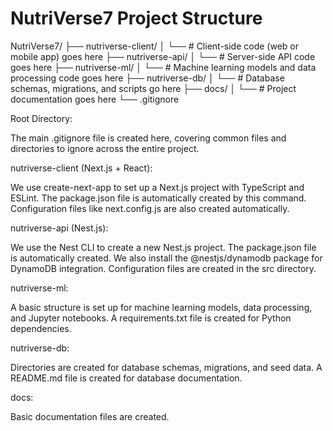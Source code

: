 # NutriVerse7 Project Structure

NutriVerse7/
├── nutriverse-client/
│   └── # Client-side code (web or mobile app) goes here
├── nutriverse-api/
│   └── # Server-side API code goes here
├── nutriverse-ml/
│   └── # Machine learning models and data processing code goes here
├── nutriverse-db/
│   └── # Database schemas, migrations, and scripts go here
├── docs/
│   └── # Project documentation goes here
└── .gitignore

Root Directory:

The main .gitignore file is created here, covering common files and directories to ignore across the entire project.

nutriverse-client (Next.js + React):

We use create-next-app to set up a Next.js project with TypeScript and ESLint.
The package.json file is automatically created by this command.
Configuration files like next.config.js are also created automatically.

nutriverse-api (Nest.js):

We use the Nest CLI to create a new Nest.js project.
The package.json file is automatically created.
We also install the @nestjs/dynamodb package for DynamoDB integration.
Configuration files are created in the src directory.

nutriverse-ml:

A basic structure is set up for machine learning models, data processing, and Jupyter notebooks.
A requirements.txt file is created for Python dependencies.

nutriverse-db:

Directories are created for database schemas, migrations, and seed data.
A README.md file is created for database documentation.

docs:

Basic documentation files are created.
